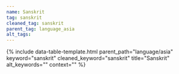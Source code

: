 ```yaml
---
name: Sanskrit
tag: sanskrit
cleaned_tag: sanskrit
parent_tag: language_asia
alt_tags: 
---
```


{% include data-table-template.html 
  parent_path="language/asia" 
  keyword="sanskrit" 
  cleaned_keyword="sanskrit" 
  title="Sanskrit"
  alt_keywords=""
  context=""
%}

